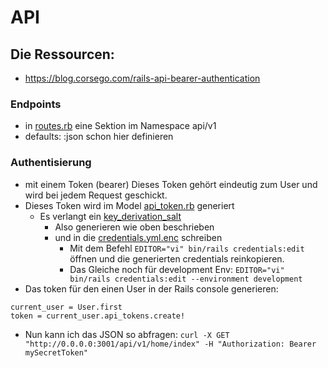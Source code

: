 # API

## Die Ressourcen:
- https://blog.corsego.com/rails-api-bearer-authentication

### Endpoints
- in [routes.rb](../config/routes.rb) eine Sektion im Namespace api/v1
- defaults: :json schon hier definieren

### Authentisierung
- mit einem Token (bearer) Dieses Token gehört eindeutig zum User und wird bei jedem Request geschickt.
- Dieses Token wird im Model [api_token.rb](../app/models/api_token.rb) generiert
  - Es verlangt ein [key_derivation_salt](https://guides.rubyonrails.org/active_record_encryption.html)
    - Also generieren wie oben beschrieben 
    - und in die [credentials.yml.enc](../config/credentials.yml.enc) schreiben
      - Mit dem Befehl `EDITOR="vi" bin/rails credentials:edit` öffnen und die generierten credentials reinkopieren.
      - Das Gleiche noch für development Env: `EDITOR="vi" bin/rails credentials:edit --environment development`
- Das token für den einen User in der Rails console generieren:
```
current_user = User.first
token = current_user.api_tokens.create!
```
- Nun kann ich das JSON so abfragen: `curl -X GET "http://0.0.0.0:3001/api/v1/home/index" -H "Authorization: Bearer mySecretToken"`




